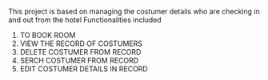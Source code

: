 This project is based on managing the costumer details who are checking in and out from the hotel
Functionalities included
1. TO BOOK ROOM
2. VIEW THE RECORD OF COSTUMERS
3. DELETE COSTUMER FROM RECORD
4. SERCH COSTUMER FROM RECORD
5. EDIT COSTUMER DETAILS IN RECORD

